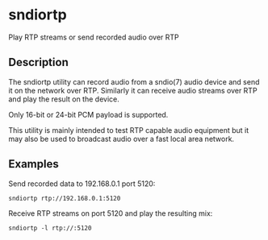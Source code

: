 # sndiortp 

Play RTP streams or send recorded audio over RTP

## Description

The sndiortp utility can record audio from a sndio(7) audio device and send it 
on the network over RTP. Similarly it can receive audio streams over RTP and 
play the result on the device.

Only 16-bit or 24-bit PCM payload is supported.

This utility is mainly intended to test RTP capable audio equipment but
it may also be used to broadcast audio over a fast local area network.

## Examples

Send recorded data to 192.168.0.1 port 5120:

	sndiortp rtp://192.168.0.1:5120

Receive RTP streams on port 5120 and play the resulting mix:

	sndiortp -l rtp://:5120
